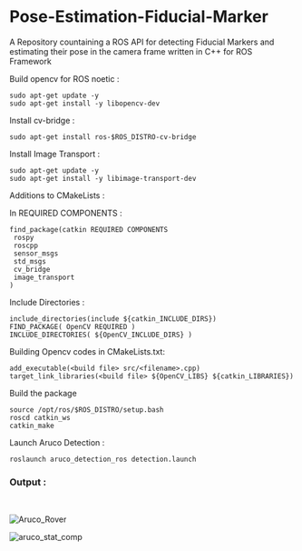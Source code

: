 # Pose-Estimation-Fiducial-Marker
A Repository countaining a ROS API for detecting Fiducial Markers and estimating their pose in the camera frame written in C++ for ROS Framework

Build opencv for ROS noetic :

```
sudo apt-get update -y
sudo apt-get install -y libopencv-dev
```
Install cv-bridge : 

```
sudo apt-get install ros-$ROS_DISTRO-cv-bridge
```

Install Image Transport : 

```
sudo apt-get update -y
sudo apt-get install -y libimage-transport-dev
```
Additions to CMakeLists : 

In REQUIRED COMPONENTS : 

```
find_package(catkin REQUIRED COMPONENTS
 rospy
 roscpp
 sensor_msgs
 std_msgs
 cv_bridge
 image_transport
)
```
Include Directories : 

```
include_directories(include ${catkin_INCLUDE_DIRS})
FIND_PACKAGE( OpenCV REQUIRED )                              
INCLUDE_DIRECTORIES( ${OpenCV_INCLUDE_DIRS} )
```
Building Opencv codes in CMakeLists.txt: 

```
add_executable(<build file> src/<filename>.cpp)
target_link_libraries(<build file> ${OpenCV_LIBS} ${catkin_LIBRARIES})
```
Build the package
```
source /opt/ros/$ROS_DISTRO/setup.bash
roscd catkin_ws
catkin_make
```

Launch Aruco Detection : 

```
roslaunch aruco_detection_ros detection.launch
```

### Output : 
<br>

![Aruco_Rover](https://user-images.githubusercontent.com/75236655/183000738-ff16b3c0-1e36-4f31-bcf1-1e0582349352.gif)
<br>

![aruco_stat_comp](https://user-images.githubusercontent.com/75236655/183000753-6fd48747-6348-4eba-976b-297a02f5d776.gif)
